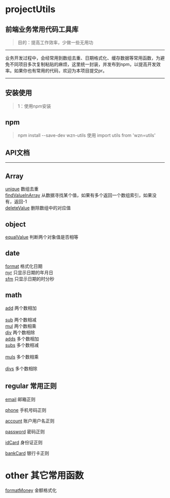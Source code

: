 # projectUtils
## 前端业务常用代码工具库
> 目的：提高工作效率，少做一些无用功
***
业务开发过程中，会经常用到数组去重、日期格式化、缓存数据等常用函数，为避免不同项目多次复制粘贴的麻烦，这里统一封装，并发布到npm，以提高开发效率。如果你也有常用的代码，欢迎为本项目提交pr。
***
## 安装使用
> 1：使用npm安装
## npm
> npm install --save-dev wzn-utils
> 使用  import utils from 'wzn=utils'
## API文档
***
## Array<br>
[unique](https://github.com/ErnestWangZuNian/projectUtils/blob/master/src/module/array/index.js)     数组去重</br>
[findValueInArray](https://github.com/ErnestWangZuNian/projectUtils/blob/master/src/module/array/index.js)      从数据寻找某个值，如果有多个返回一个数组索引，如果没有，返回-1</br>
[deleteValue](https://github.com/ErnestWangZuNian/projectUtils/blob/master/src/module/array/index.js)     删除数组中的对应值</br>

## object
[equalValue](https://github.com/ErnestWangZuNian/projectUtils/blob/master/src/module/object/index.js)      判断两个对象值是否相等


## date
[format](https://github.com/ErnestWangZuNian/projectUtils/blob/master/src/module/date/index.js)      格式化日期</br>
[nyr](https://github.com/ErnestWangZuNian/projectUtils/blob/master/src/module/date/index.js)      只显示日期的年月日</br>
[sfm](https://github.com/ErnestWangZuNian/projectUtils/blob/master/src/module/date/index.js)      只显示日期的时分秒</br>
## math 
[add](https://github.com/ErnestWangZuNian/projectUtils/blob/master/src/module/math/index.js)      两个数相加</br>  
[sub](https://github.com/ErnestWangZuNian/projectUtils/blob/master/src/module/math/index.js)      两个数相减</br> 
[mul](https://github.com/ErnestWangZuNian/projectUtils/blob/master/src/module/math/index.js)      两个数相乘</br> 
[div](https://github.com/ErnestWangZuNian/projectUtils/blob/master/src/module/math/index.js)      两个数相除</br>
[adds](https://github.com/ErnestWangZuNian/projectUtils/blob/master/src/module/math/index.js)      多个数相加</br>
[subs](https://github.com/ErnestWangZuNian/projectUtils/blob/master/src/module/math/index.js)      多个数相减</br>  
[muls](https://github.com/ErnestWangZuNian/projectUtils/blob/master/src/module/math/index.js)      多个数相乘</br>  
[divs](https://github.com/ErnestWangZuNian/projectUtils/blob/master/src/module/math/index.js)      多个数相除</br>

## regular 常用正则
[email](https://github.com/ErnestWangZuNian/projectUtils/blob/master/src/module/regular/index.js)      邮箱正则</br>

[phone](https://github.com/ErnestWangZuNian/projectUtils/blob/master/src/module/regular/index.js)      手机号码正则</br>

[account](https://github.com/ErnestWangZuNian/projectUtils/blob/master/src/module/regular/index.js)      账户用户名正则</br>

[password](https://github.com/ErnestWangZuNian/projectUtils/blob/master/src/module/regular/index.js)      密码正则</br>

[idCard](https://github.com/ErnestWangZuNian/projectUtils/blob/master/src/module/regular/index.js)      身份证正则</br>

[bankCard](https://github.com/ErnestWangZuNian/projectUtils/blob/master/src/module/regular/index.js)      银行卡正则</br>

# other 其它常用函数
[formatMoney](https://github.com/ErnestWangZuNian/projectUtils/blob/master/src/module/other/index.js)      金额格式化</br>



  
  

